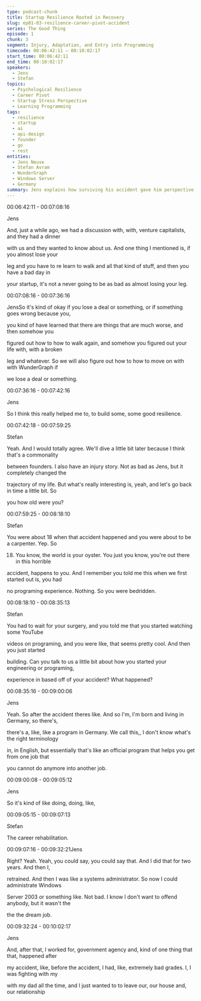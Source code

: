 ```yaml
---
type: podcast-chunk
title: Startup Resilience Rooted in Recovery
slug: ep01-03-resilience-career-pivot-accident
series: The Good Thing
episode: 1
chunk: 3
segment: Injury, Adaptation, and Entry into Programming
timecode: 00:06:42:11 – 00:10:02:17
start_time: 00:06:42:11
end_time: 00:10:02:17
speakers:
  - Jens
  - Stefan
topics:
  - Psychological Resilience
  - Career Pivot
  - Startup Stress Perspective
  - Learning Programming
tags:
  - resilience
  - startup
  - ai
  - api-design
  - founder
  - go
  - rest
entities:
  - Jens Neuse
  - Stefan Avram
  - WunderGraph
  - Windows Server
  - Germany
summary: Jens explains how surviving his accident gave him perspective, making startup stress and setbacks seem minor compared to rebuilding his life and learning to walk again. Stefan relates with his own injury story, leading Jens to describe how being bedridden during recovery sparked his interest in programming. With support from a German career rehabilitation program, Jens retrained in IT, starting as a Windows Server administrator before seeking more fulfilling work
---
```


00:06:42:11 - 00:07:08:16

Jens

And, just a while ago, we had a discussion with, with, venture capitalists, and they had a dinner

with us and they wanted to know about us. And one thing I mentioned is, if you almost lose your

leg and you have to re learn to walk and all that kind of stuff, and then you have a bad day in

your startup, it's not a never going to be as bad as almost losing your leg.

00:07:08:16 - 00:07:36:16

JensSo it's kind of okay if you lose a deal or something, or if something goes wrong because you,

you kind of have learned that there are things that are much worse, and then somehow you

figured out how to how to walk again, and somehow you figured out your life with, with a broken

leg and whatever. So we will also figure out how to how to move on with with WunderGraph if

we lose a deal or something.

00:07:36:16 - 00:07:42:16

Jens

So I think this really helped me to, to build some, some good resilience.

00:07:42:18 - 00:07:59:25

Stefan

Yeah. And I would totally agree. We'll dive a little bit later because I think that's a commonality

between founders. I also have an injury story. Not as bad as Jens, but it completely changed the

trajectory of my life. But what's really interesting is, yeah, and let's go back in time a little bit. So

you how old were you?

00:07:59:25 - 00:08:18:10

Stefan

You were about 18 when that accident happened and you were about to be a carpenter. Yep. So

18. You know, the world is your oyster. You just you know, you're out there in this horrible

accident, happens to you. And I remember you told me this when we first started out is, you had

no programing experience. Nothing. So you were bedridden.

00:08:18:10 - 00:08:35:13

Stefan

You had to wait for your surgery, and you told me that you started watching some YouTube

videos on programing, and you were like, that seems pretty cool. And then you just started

building. Can you talk to us a little bit about how you started your engineering or programing,

experience in based off of your accident? What happened?

00:08:35:16 - 00:09:00:06

Jens

Yeah. So after the accident theres like. And so I'm, I'm born and living in Germany, so there's,

there's a, like, like a program in Germany. We call this,, I don't know what's the right terminology

in, in English, but essentially that's like an official program that helps you get from one job that

you cannot do anymore into another job.

00:09:00:08 - 00:09:05:12

Jens

So it's kind of like doing, doing, like,

00:09:05:15 - 00:09:07:13

Stefan

The career rehabilitation.

00:09:07:16 - 00:09:32:21Jens

Right? Yeah. Yeah, you could say, you could say that. And I did that for two years. And then I,

retrained. And then I was like a systems administrator. So now I could administrate Windows

Server 2003 or something like. Not bad. I know I don't want to offend anybody, but it wasn't the

the the dream job.

00:09:32:24 - 00:10:02:17

Jens

And, after that, I worked for, government agency and, kind of one thing that that, happened after

my accident, like, before the accident, I had, like, extremely bad grades. I, I was fighting with my

with my dad all the time, and I just wanted to to leave our, our house and, our relationship

